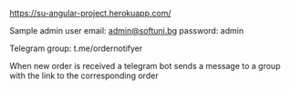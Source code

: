 https://su-angular-project.herokuapp.com/

Sample admin user
email: admin@softuni.bg
password: admin

Telegram group:
t.me/ordernotifyer


When new order is received a telegram bot sends a message to a group with the link to the corresponding order